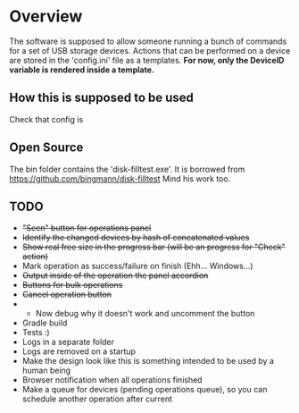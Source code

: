 # Overview
The software is supposed to allow someone running a bunch of commands for a set of USB storage devices.
Actions that can be performed on a device are stored in the 'config.ini' file as a templates.
**For now, only the DeviceID variable is rendered inside a template.**

## How this is supposed to be used
Check that config is 

## Open Source
The bin folder contains the 'disk-filltest.exe'. It is borrowed from https://github.com/bingmann/disk-filltest
Mind his work too.


## TODO
 * ~~"Seen" button for operations panel~~
 * ~~Identify the changed devices by hash of concatenated values~~
 * ~~Show real free size in the progress bar (will be an progress for "Check" action)~~
 * Mark operation as success/failure on finish (Ehh... Windows...)
 * ~~Output inside of the operation the panel accordion~~
 * ~~Buttons for bulk operations~~
 * ~~Cancel operation button~~ 
 * * Now debug why it doesn't work and uncomment the button
 * Gradle build
 * Tests :)
 * Logs in a separate folder
 * Logs are removed on a startup
 * Make the design look like this is something intended to be used by a human being
 * Browser notification when all operations finished
 * Make a queue for devices (pending operations queue), so you can schedule another operation after current
 
